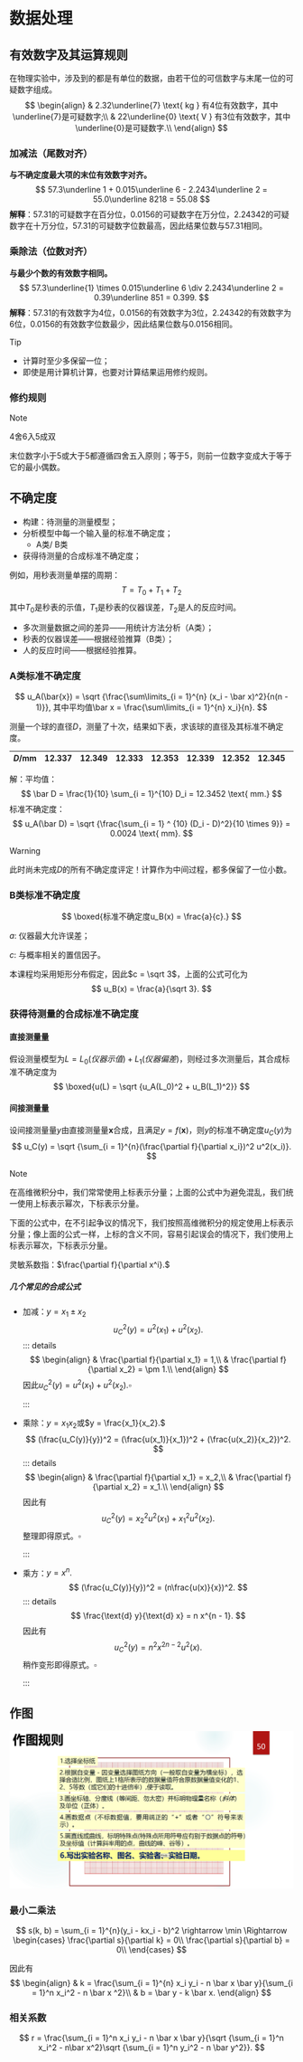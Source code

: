 # 数据处理

## 有效数字及其运算规则

在物理实验中，涉及到的都是有单位的数据，由若干位的可信数字与末尾一位的可疑数字组成。
$$
\begin{align}
& 2.32\underline{7} \text{ kg } 有4位有效数字，其中\underline{7}是可疑数字;\\
& 22\underline{0} \text{ V } 有3位有效数字，其中\underline{0}是可疑数字.\\
\end{align}
$$

### 加减法（尾数对齐）

**与不确定度最大项的末位有效数字对齐。**
$$
57.3\underline 1 + 0.015\underline 6 - 2.2434\underline 2 = 55.0\underline 8218 = 55.08
$$
**解释**：57.31的可疑数字在百分位，0.0156的可疑数字在万分位，2.24342的可疑数字在十万分位，57.31的可疑数字位数最高，因此结果位数与57.31相同。

### 乘除法（位数对齐）

**与最少个数的有效数字相同。**
$$
57.3\underline{1} \times 0.015\underline 6 \div 2.2434\underline 2 = 0.39\underline 851 = 0.399.
$$
**解释**：57.31的有效数字为4位，0.0156的有效数字为3位，2.24342的有效数字为6位，0.0156的有效数字位数最少，因此结果位数与0.0156相同。

> [!tip]
>
> - 计算时至少多保留一位；
> - 即使是用计算机计算，也要对计算结果运用修约规则。

### 修约规则

> [!note]
>
> 4舍6入5成双

末位数字小于5或大于5都遵循四舍五入原则；等于5，则前一位数字变成大于等于它的最小偶数。

## 不确定度

- 构建：待测量的测量模型；
- 分析模型中每一个输入量的标准不确定度；
  - A类/ B类
- 获得待测量的合成标准不确定度；

例如，用秒表测量单摆的周期：
$$
T = T_0 + T_1 + T_2
$$
其中$T_0$是秒表的示值，$T_1$是秒表的仪器误差，$T_2$是人的反应时间。

- 多次测量数据之间的差异——用统计方法分析（A类）；
- 秒表的仪器误差——根据经验推算（B类）；
- 人的反应时间——根据经验推算。

### A类标准不确定度

$$
u_A(\bar{x}) = \sqrt {\frac{\sum\limits_{i = 1}^{n} (x_i - \bar x)^2}{n(n - 1)}}, 其中平均值\bar x = \frac{\sum\limits_{i = 1}^{n} x_i}{n}.
$$

测量一个球的直径$D$，测量了十次，结果如下表，求该球的直径及其标准不确定度。

| $D/\text{mm}$ | $12.337$ | $12.349$ | $12.333$ | $12.353$ | $12.339$ | $12.352$ | $12.345$ | $12.348$ | $12.356$ | $12.340$ |
| ------------- | -------- | -------- | -------- | -------- | -------- | -------- | -------- | -------- | -------- | -------- |

解：平均值：
$$
\bar D = \frac{1}{10} \sum_{i = 1}^{10} D_i = 12.3452 \text{ mm.}
$$
标准不确定度：
$$
u_A(\bar D) = \sqrt {\frac{\sum_{i = 1} ^ {10} (D_i - D)^2}{10 \times 9}} = 0.0024 \text{ mm}.
$$

> [!warning]
>
> 此时尚未完成$D$的所有不确定度评定！计算作为中间过程，都多保留了一位小数。

### B类标准不确定度

$$
\boxed{标准不确定度u_B(x) = \frac{a}{c}.}
$$

$a$: 仪器最大允许误差；

$c$: 与概率相关的置信因子。

本课程均采用矩形分布假定，因此$c = \sqrt 3$，上面的公式可化为
$$
u_B(x) = \frac{a}{\sqrt 3}.
$$

### 获得待测量的合成标准不确定度

#### 直接测量量

假设测量模型为$L = L_0(仪器示值) + L_1(仪器偏差)$，则经过多次测量后，其合成标准不确定度为
$$
\boxed{u(L) = \sqrt {u_A(L_0)^2 + u_B(L_1)^2}}
$$

#### 间接测量量

设间接测量量$y$由直接测量量$\boldsymbol x$合成，且满足$y = f(\boldsymbol x)$，则$y$的标准不确定度$u_C(y)$为
$$
u_C(y) = \sqrt {\sum_{i = 1}^{n}(\frac{\partial f}{\partial x_i})^2 u^2(x_i)}.
$$

> [!note]
>
> 在高维微积分中，我们常常使用上标表示分量；上面的公式中为避免混乱，我们统一使用上标表示幂次，下标表示分量。
>
> 下面的公式中，在不引起争议的情况下，我们按照高维微积分的规定使用上标表示分量；像上面的公式一样，上标的含义不同，容易引起误会的情况下，我们使用上标表示幂次，下标表示分量。

灵敏系数指：$\frac{\partial f}{\partial x^i}.$

##### 几个常见的合成公式

- 加减：$y = x_1 \pm x_2$
  $$
  u_C^2(y) = u^2(x_1) + u^2(x_2).
  $$
  ::: details 
  $$
  \begin{align}
  & \frac{\partial f}{\partial x_1} = 1,\\
  & \frac{\partial f}{\partial x_2} = \pm 1.\\
  \end{align}
  $$
  因此$u_C^2(y) = u^2(x_1) + u^2(x_2).\square$

  :::

- 乘除：$y = x_1 x_2$或$y = \frac{x_1}{x_2}.$
  $$
  (\frac{u_C(y)}{y})^2 = (\frac{u(x_1)}{x_1})^2 + (\frac{u(x_2)}{x_2})^2.
  $$
  ::: details
  $$
  \begin{align}
  & \frac{\partial f}{\partial x_1} = x_2,\\
  & \frac{\partial f}{\partial x_2} = x_1.\\
  \end{align}
  $$
  因此有
  $$
  u_C^2(y) = x_2^2 u^2(x_1) + x_1^2 u^2(x_2).
  $$
  整理即得原式。$\square$

  :::

- 乘方：$y = x^n.$
  $$
  (\frac{u_C(y)}{y})^2 = (n\frac{u(x)}{x})^2.
  $$
  ::: details
  $$
  \frac{\text{d} y}{\text{d} x} = n x^{n - 1}.
  $$
  因此有
  $$
  u_C^2(y) = n^2 x^{2n - 2} u^2(x).
  $$
  稍作变形即得原式。$\square$

  :::

## 作图

![作图要求](./images/作图要求.png)

### 最小二乘法

$$
s(k, b) = \sum_{i = 1}^{n}(y_i - kx_i - b)^2 \rightarrow \min \Rightarrow \begin{cases}
\frac{\partial s}{\partial k} = 0\\
\frac{\partial s}{\partial b} = 0\\
\end{cases}
$$

因此有
$$
\begin{align}
& k = \frac{\sum_{i = 1}^{n} x_i y_i - n \bar x \bar y}{\sum_{i = 1}^n x_i^2 - n \bar x ^2}\\
& b = \bar y - k \bar x.
\end{align}
$$

### 相关系数

$$
r = \frac{\sum_{i = 1}^n x_i y_i - n \bar x \bar y}{\sqrt {\sum_{i = 1}^n x_i^2 - n\bar x^2}\sqrt {\sum_{i = 1}^n y_i^2 - n \bar y^2}}. 
$$

